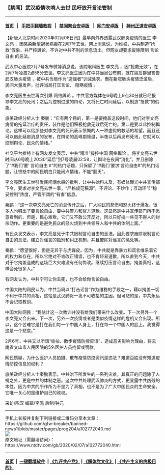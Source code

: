 ### 【禁闻】武汉疫情吹哨人去世 民吁放开言论管制
------------------------

#### [首页](https://github.com/gfw-breaker/banned-news1/blob/master/README.md) &nbsp;&nbsp;|&nbsp;&nbsp; [手把手翻墙教程](https://github.com/gfw-breaker/guides/wiki) &nbsp;&nbsp;|&nbsp;&nbsp; [禁闻聚合安卓版](https://github.com/gfw-breaker/bn-android) &nbsp;&nbsp;|&nbsp;&nbsp; [网门安卓版](https://github.com/oGate2/oGate) &nbsp;&nbsp;|&nbsp;&nbsp; [神州正道安卓版](https://github.com/SzzdOgate/update) 



<div><div class="post_content" itemprop="articleBody">
 <p>
  【新唐人北京时间2020年02月08日讯】最早向外界透露武汉肺炎疫情的医生
  <ok href="https://www.ntdtv.com/gb/李文亮.htm">
   李文亮
  </ok>
  ，因感染新型冠状病毒在2月7号去世。网上消息说，为维稳，中共制造“抢救”假象，并严控舆论，不许对中共不利的信息流出。但网友却要求废除限制
  <ok href="https://www.ntdtv.com/gb/言论自由.htm">
   言论自由
  </ok>
  的恶法。
 </p>
 <p>
  武汉中心医院2月7号发布微博消息说，该院眼科医生
  <ok href="https://www.ntdtv.com/gb/李文亮.htm">
   李文亮
  </ok>
  ，因“抢救无效”，在2月7号凌晨2点58分去世。李文亮医生因为在中共当局公布前，就在朋友群里警告
  <ok href="https://www.ntdtv.com/gb/442749.htm">
   武汉肺炎疫情
  </ok>
  ，被中共当局作为“造谣者”训诫处罚。而在新冠肺炎疫情泛滥后，民间大量发声，批评当局打压言论、
  <ok href="https://www.ntdtv.com/gb/隐瞒疫情.htm">
   隐瞒疫情
  </ok>
  。
 </p>
 <p>
  李文亮医生去世再次引爆
  <ok href="https://www.ntdtv.com/gb/网络舆论.htm">
   网络舆论
  </ok>
  。中共官方媒体在6号晚上9点30分就已经报导李文亮的死讯；之后为控制过激的舆论，又将死亡时间延后，以制造“抢救”的假象。
 </p>
 <p>
  旅美政经分析人士 秦鹏：“它有两个目的，第一是要掩盖这段时间，他们对李文亮病情的拖延治疗的责任，装作是他们积极抢救无效后死亡的。第二是要以此控制舆论。这样可以给那些对李文亮的死讯表示愤慨的人一种虚假的救活的希望。而且还可以借此延宕消息的发布，在舆论的高峰期降温，半夜以后再发布死讯，它就可以控制舆论、民众的情绪。”
 </p>
 <p>
  社交平台推特上有网友发文表示，中共“精准”操控中国
  <ok href="https://www.ntdtv.com/gb/网络舆论.htm">
   网络舆论
  </ok>
  。将李文亮去世时间从6号晚上20:30“延后”到7号凌晨02:58，让舆论在夜间“消化”。并且删除了“#我们‘要’
  <ok href="https://www.ntdtv.com/gb/言论自由.htm">
   言论自由
  </ok>
  #”的热门话题，只保留了“#我们‘要求’言论自由#”的热门话题，让愤怒中的网民明白只能闹点情绪，不能“翻天”。
 </p>
 <p>
  李文亮医生去世引发民间潮水般的批判，让中共始料未及，有媒体曝光中共宣传部下令，要求对李文亮去世一事，“严格规范稿源”，不评论、不炒作；互动环节“稳妥控制”热度，严管所谓的“有害”信息。
 </p>
 <p>
  秦鹏：“这一次李文亮死亡的消息传开之后，广大网民的悲伤和怒火终于爆发，很多人也喊出了要言论自由、要中共警方和官方道歉。这显然是中共宣传部门所不愿意看到的。但是，民心难欺，它们又不敢公开反对，所以只好搞一些见不得人的封杀动作。更重要的是避免民众的怒火烧到中共领导人和中共的体制上面。”
 </p>
 <p>
  有民众发文表示，李文亮是死于中共限制言论自由的恶法。因此要求废除限制言论自由的恶法，建立对谣言的甄别和纠正机制，并且废除对谣言的惩处等。
 </p>
 <p>
  秦鹏：“愿望很好，但是无异于与虎谋皮。因为，中共就是靠暴力和谎言维系着它的权力和存在，所以它绝对不肯改正错误，也不肯轻易道歉，所以直到今天，中共对于它掩盖造成的这场巨大灾难没有任何悔改。继续打压言论自由，掩盖真相，这样会死很多人。”
 </p>
 <p>
  有网友认为，中共宁可让你去死，也不会给你言论自由。
 </p>
 <p>
  中国大陆的网民认为，中共当局以“打击谣言”作为维稳的手段之一，藉以掩盖一切不利于中共的真相，这恰是武汉肺炎一发不可收拾的主因。但可悲的是，中共永远不会记取教训。
 </p>
 <p>
  中国大陆网民：“我估计这一次教训并没有给我们带来什么改变。下一次另外一个李文亮又会出来。下一次，另外一次疫情或者是类似疫情这样的危机又会出现。所以，这个苦难它是打在我们每一个中国人身上，打在每一个中国人的脸上。我觉得这是一个悲哀。”
 </p>
 <p>
  2月6号，中共又以所谓“偷拍、散步疫情防控资讯”，造成恶劣影响为理由，将云南省文山市人民医院的5名医护人员拘留或罚款。
 </p>
 <p>
  网民质疑，为什么医护人员拍摄、散布疫情防控资讯是违法？难道百姓没有知道疫情防控信息的权利？
 </p>
 <p>
  旅美政经分析人士秦鹏表示，中共治下所发生的一系列灾难，其真正的问题除了人祸之外，更是中共的体制之恶。这次中共处理武汉肺炎的方式，更显露中共凶残的本性。因为中共的所作所为不是为了真相，也不是为了广大中国民众的生命安全，它唯一关心的是维护自己的政权。
 </p>
 <p>
  采访/陈汉 编辑/李鸣 后制/钟元
 </p>
 <div class="single_ad">
 </div>
</div>
</div>
<hr/>
手机上长按并复制下列链接或二维码分享本文章：<br/>
https://github.com/gfw-breaker/banned-news1/blob/master/pages/prog204/a102772040.md <br/>
<a href='https://github.com/gfw-breaker/banned-news1/blob/master/pages/prog204/a102772040.md'><img src='https://github.com/gfw-breaker/banned-news1/blob/master/pages/prog204/a102772040.md.png'/></a> <br/>
原文地址（需翻墙访问）：https://www.ntdtv.com/gb/2020/02/07/a102772040.html


------------------------
#### [首页](https://github.com/gfw-breaker/banned-news1/blob/master/README.md) &nbsp;|&nbsp; [一键翻墙软件](https://github.com/gfw-breaker/nogfw/blob/master/README.md) &nbsp;| [《九评共产党》](https://github.com/gfw-breaker/9ping.md/blob/master/README.md#九评之一评共产党是什么) | [《解体党文化》](https://github.com/gfw-breaker/jtdwh.md/blob/master/README.md) | [《共产主义的终极目的》](https://github.com/gfw-breaker/gczydzjmd.md/blob/master/README.md)


<img src='http://gfw-breaker.win/banned-news/pages/prog204/a102772040.md' width='0px' height='0px'/>